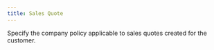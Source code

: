 ```yaml
---
title: Sales Quote
---
```



Specify the company policy applicable to sales quotes created for the  customer.
